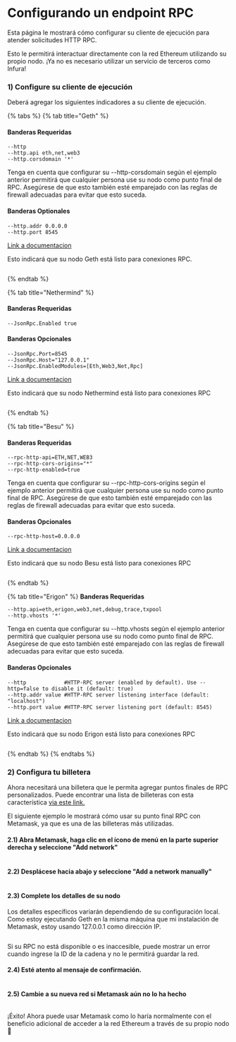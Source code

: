 # Configurando un endpoint RPC

Esta página le mostrará cómo configurar su cliente de ejecución para atender solicitudes HTTP RPC.&#x20;

Esto le permitirá interactuar directamente con la red Ethereum utilizando su propio nodo. ¡Ya no es necesario utilizar un servicio de terceros como Infura!

### 1) Configure su cliente de ejecución

Deberá agregar los siguientes indicadores a su cliente de ejecución.

{% tabs %}
{% tab title="Geth" %}
#### Banderas Requeridas

```
--http
--http.api eth,net,web3
--http.corsdomain '*'
```

Tenga en cuenta que configurar su --http-corsdomain según el ejemplo anterior permitirá que cualquier persona use su nodo como punto final de RPC. Asegúrese de que esto también esté emparejado con las reglas de firewall adecuadas para evitar que esto suceda.

#### Banderas Optionales

```
--http.addr 0.0.0.0
--http.port 8545
```

[Link a documentacion](https://geth.ethereum.org/docs/interacting-with-geth/rpc)

Esto indicará que su nodo Geth está listo para conexiones RPC.

<figure><img src="../.gitbook/assets/image (6).png" alt=""><figcaption></figcaption></figure>
{% endtab %}

{% tab title="Nethermind" %}
#### Banderas Requeridas

```
--JsonRpc.Enabled true
```

#### Banderas Opcionales&#x20;

```
--JsonRpc.Port=8545 
--JsonRpc.Host="127.0.0.1" 
--JsonRpc.EnabledModules=[Eth,Web3,Net,Rpc]
```

[Link a documentacion](https://docs.nethermind.io/nethermind/ethereum-client/configuration/jsonrpc)

Esto indicará que su nodo Nethermind está listo para conexiones RPC

<figure><img src="../.gitbook/assets/image (7).png" alt=""><figcaption></figcaption></figure>
{% endtab %}

{% tab title="Besu" %}
#### Banderas Requeridas

```
--rpc-http-api=ETH,NET,WEB3
--rpc-http-cors-origins="*"
--rpc-http-enabled=true
```

Tenga en cuenta que configurar su --rpc-http-cors-origins según el ejemplo anterior permitirá que cualquier persona use su nodo como punto final de RPC. Asegúrese de que esto también esté emparejado con las reglas de firewall adecuadas para evitar que esto suceda.

#### Banderas Opcionales&#x20;

```
--rpc-http-host=0.0.0.0
```

[Link a documentacion](https://besu.hyperledger.org/en/stable/public-networks/how-to/use-besu-api/)

Esto indicará que su nodo Besu está listo para conexiones RPC

<figure><img src="../.gitbook/assets/image (5).png" alt=""><figcaption></figcaption></figure>
{% endtab %}

{% tab title="Erigon" %}
**Banderas Requeridas**

```
--http.api=eth,erigon,web3,net,debug,trace,txpool
--http.vhosts '*'
```

Tenga en cuenta que configurar su --http.vhosts según el ejemplo anterior permitirá que cualquier persona use su nodo como punto final de RPC. Asegúrese de que esto también esté emparejado con las reglas de firewall adecuadas para evitar que esto suceda.

#### Banderas Opcionales&#x20;

```
--http            #HTTP-RPC server (enabled by default). Use --http=false to disable it (default: true)
--http.addr value #HTTP-RPC server listening interface (default: "localhost")
--http.port value #HTTP-RPC server listening port (default: 8545)
```

[Link a documentacion](https://github.com/ledgerwatch/erigon#json-rpc-daemon)

Esto indicará que su nodo Erigon está listo para conexiones RPC

<figure><img src="../.gitbook/assets/image (3).png" alt=""><figcaption></figcaption></figure>
{% endtab %}
{% endtabs %}

### 2) Configura tu billetera

Ahora necesitará una billetera que le permita agregar puntos finales de RPC personalizados. Puede encontrar una lista de billeteras con esta característica [via este link.](https://ethereum.org/en/wallets/find-wallet/)

El siguiente ejemplo le mostrará cómo usar su punto final RPC con Metamask, ya que es una de las billeteras más utilizadas.

#### 2.1) Abra Metamask, haga clic en el ícono de menú en la parte superior derecha y seleccione "Add network"

<figure><img src="../.gitbook/assets/image (12).png" alt=""><figcaption></figcaption></figure>

#### 2.2) Desplácese hacia abajo y seleccione "Add a network manually"

<figure><img src="../.gitbook/assets/image (8).png" alt=""><figcaption></figcaption></figure>

#### 2.3) Complete los detalles de su nodo

Los detalles específicos variarán dependiendo de su configuración local. Como estoy ejecutando Geth en la misma máquina que mi instalación de Metamask, estoy usando 127.0.0.1 como dirección IP.

<figure><img src="../.gitbook/assets/image (13).png" alt=""><figcaption></figcaption></figure>

Si su RPC no está disponible o es inaccesible, puede mostrar un error cuando ingrese la ID de la cadena y no le permitirá guardar la red.

#### 2.4) Esté atento al mensaje de confirmación.

<figure><img src="../.gitbook/assets/image (4).png" alt=""><figcaption></figcaption></figure>

#### 2.5) Cambie a su nueva red si Metamask aún no lo ha hecho

<figure><img src="../.gitbook/assets/image.png" alt=""><figcaption></figcaption></figure>

¡Éxito! Ahora puede usar Metamask como lo haría normalmente con el beneficio adicional de acceder a la red Ethereum a través de su propio nodo 🥳
